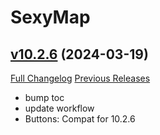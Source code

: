 # SexyMap

## [v10.2.6](https://github.com/funkydude/SexyMap/tree/v10.2.6) (2024-03-19)
[Full Changelog](https://github.com/funkydude/SexyMap/compare/v10.2.5...v10.2.6) [Previous Releases](https://github.com/funkydude/SexyMap/releases)

- bump toc  
- update workflow  
- Buttons: Compat for 10.2.6  
